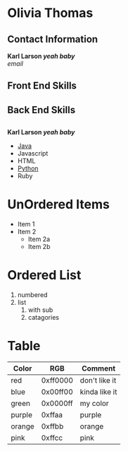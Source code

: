 # Olivia Thomas
## Contact Information
**Karl Larson _yeah baby_**<br/>
*email*
## Front End Skills
## Back End Skills
##

**Karl Larson _yeah baby_**
- [Java](https://docs.oracle.com/en/java/)
- Javascript
- HTML
- [Python](https://docs.python.org/3/)
- Ruby
# UnOrdered Items
* Item 1
* Item 2
  * Item 2a
  * Item 2b
# Ordered List
1. numbered
2. list
   1. with sub
   2. catagories
# Table
Color | RGB | Comment
------|-----|--------
red | 0xff0000 | don't like it
blue | 0x00ff00 | kinda like it
green | 0x0000ff | my color
purple | 0xffaa | purple
orange | 0xffbb | orange
pink | 0xffcc | pink  
